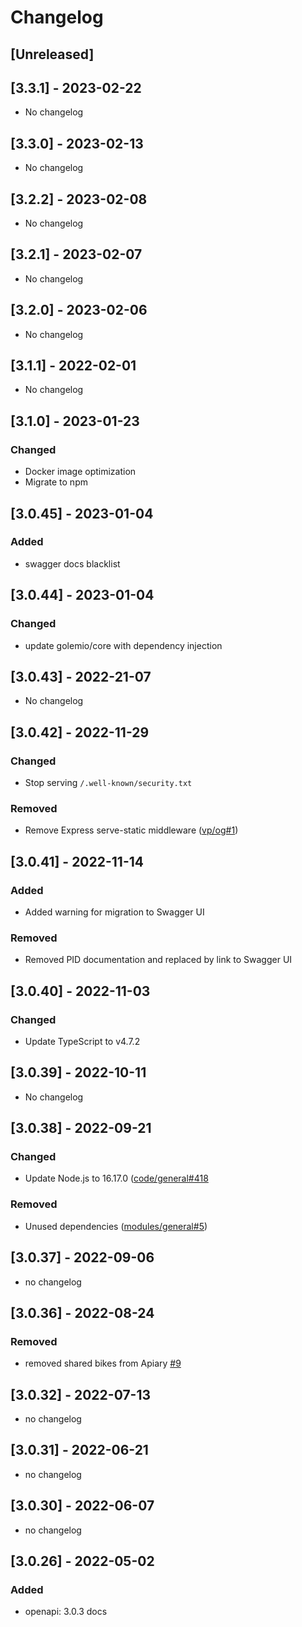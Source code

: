 # Changelog

## [Unreleased]

## [3.3.1] - 2023-02-22

-   No changelog


## [3.3.0] - 2023-02-13

-   No changelog

## [3.2.2] - 2023-02-08

-   No changelog

## [3.2.1] - 2023-02-07

-   No changelog

## [3.2.0] - 2023-02-06

-   No changelog

## [3.1.1] - 2022-02-01

-   No changelog

## [3.1.0] - 2023-01-23

### Changed

-   Docker image optimization
-   Migrate to npm

## [3.0.45] - 2023-01-04

### Added

-   swagger docs blacklist

## [3.0.44] - 2023-01-04

### Changed

-   update golemio/core with dependency injection

## [3.0.43] - 2022-21-07

-   No changelog

## [3.0.42] - 2022-11-29

### Changed

-   Stop serving `/.well-known/security.txt`

### Removed

-   Remove Express serve-static middleware ([vp/og#1](https://gitlab.com/operator-ict/golemio/code/vp/output-gateway/-/issues/1))

## [3.0.41] - 2022-11-14

### Added

-   Added warning for migration to Swagger UI

### Removed

-   Removed PID documentation and replaced by link to Swagger UI

## [3.0.40] - 2022-11-03

### Changed

-   Update TypeScript to v4.7.2

## [3.0.39] - 2022-10-11

-   No changelog

## [3.0.38] - 2022-09-21

### Changed

-   Update Node.js to 16.17.0 ([code/general#418](https://gitlab.com/operator-ict/golemio/code/general/-/issues/418)

### Removed

-   Unused dependencies ([modules/general#5](https://gitlab.com/operator-ict/golemio/code/modules/general/-/issues/5))

## [3.0.37] - 2022-09-06

-   no changelog

## [3.0.36] - 2022-08-24

### Removed

-   removed shared bikes from Apiary [#9](https://gitlab.com/operator-ict/golemio/code/modules/shared-bikes/-/issues/9)

## [3.0.32] - 2022-07-13

-   no changelog

## [3.0.31] - 2022-06-21

-   no changelog

## [3.0.30] - 2022-06-07

-   no changelog

## [3.0.26] - 2022-05-02

### Added

-   openapi: 3.0.3 docs
